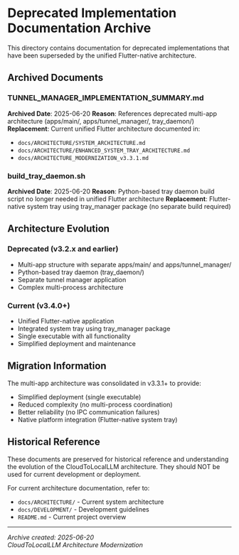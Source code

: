 # Deprecated Implementation Documentation Archive

This directory contains documentation for deprecated implementations that have been superseded by the unified Flutter-native architecture.

## Archived Documents

### TUNNEL_MANAGER_IMPLEMENTATION_SUMMARY.md
**Archived Date**: 2025-06-20
**Reason**: References deprecated multi-app architecture (apps/main/, apps/tunnel_manager/, tray_daemon/)
**Replacement**: Current unified Flutter architecture documented in:
- `docs/ARCHITECTURE/SYSTEM_ARCHITECTURE.md`
- `docs/ARCHITECTURE/ENHANCED_SYSTEM_TRAY_ARCHITECTURE.md`
- `docs/ARCHITECTURE_MODERNIZATION_v3.3.1.md`

### build_tray_daemon.sh
**Archived Date**: 2025-06-20
**Reason**: Python-based tray daemon build script no longer needed in unified Flutter architecture
**Replacement**: Flutter-native system tray using tray_manager package (no separate build required)

## Architecture Evolution

### Deprecated (v3.2.x and earlier)
- Multi-app structure with separate apps/main/ and apps/tunnel_manager/
- Python-based tray daemon (tray_daemon/)
- Separate tunnel manager application
- Complex multi-process architecture

### Current (v3.4.0+)
- Unified Flutter-native application
- Integrated system tray using tray_manager package
- Single executable with all functionality
- Simplified deployment and maintenance

## Migration Information

The multi-app architecture was consolidated in v3.3.1+ to provide:
- Simplified deployment (single executable)
- Reduced complexity (no multi-process coordination)
- Better reliability (no IPC communication failures)
- Native platform integration (Flutter-native system tray)

## Historical Reference

These documents are preserved for historical reference and understanding the evolution of the CloudToLocalLLM architecture. They should NOT be used for current development or deployment.

For current architecture documentation, refer to:
- `docs/ARCHITECTURE/` - Current system architecture
- `docs/DEVELOPMENT/` - Development guidelines
- `README.md` - Current project overview

---
*Archive created: 2025-06-20*  
*CloudToLocalLLM Architecture Modernization*

